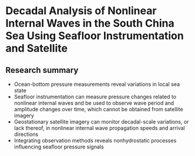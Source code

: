 # Decadal Analysis of Nonlinear Internal Waves in the South China Sea Using Seafloor Instrumentation and Satellite

## Research summary
- Ocean-bottom pressure measurements reveal variations in local sea state
- Seafloor instrumentation can measure pressure changes related to nonlinear internal waves and be used to observe wave period and amplitude changes over time, which cannot be obtained from satellite imagery
- Geostationary satellite imagery can monitor decadal-scale variations, or lack thereof, in nonlinear internal wave propagation speeds and arrival directions
- Integrating observation methods reveals nonhydrostatic processes influencing seafloor pressure signals
